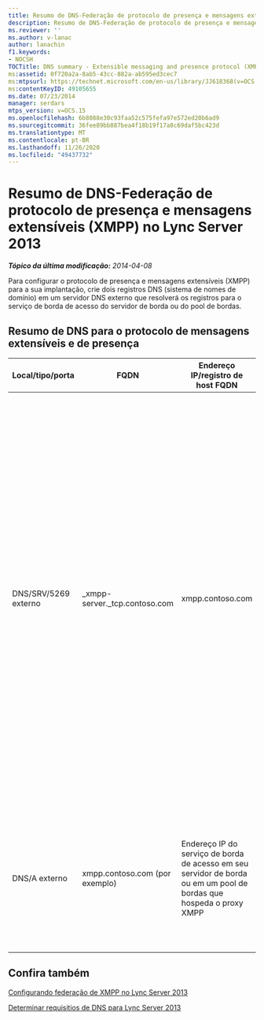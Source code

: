 ```yaml
---
title: Resumo de DNS-Federação de protocolo de presença e mensagens extensíveis (XMPP)
description: Resumo de DNS-Federação de protocolo de presença e mensagens extensíveis (XMPP).
ms.reviewer: ''
ms.author: v-lanac
author: lanachin
f1.keywords:
- NOCSH
TOCTitle: DNS summary - Extensible messaging and presence protocol (XMPP) federation
ms:assetid: 0f720a2a-8ab5-43cc-882a-ab595ed3cec7
ms:mtpsurl: https://technet.microsoft.com/en-us/library/JJ618368(v=OCS.15)
ms:contentKeyID: 49105655
ms.date: 07/23/2014
manager: serdars
mtps_version: v=OCS.15
ms.openlocfilehash: 6b8088e30c93faa52c575fefa97e572ed20b6ad9
ms.sourcegitcommit: 36fee89bb887bea4f18b19f17a8c69daf5bc423d
ms.translationtype: MT
ms.contentlocale: pt-BR
ms.lasthandoff: 11/26/2020
ms.locfileid: "49437732"
---
```

# <a name="dns-summary---extensible-messaging-and-presence-protocol-xmpp-federation-in-lync-server-2013"></a>Resumo de DNS-Federação de protocolo de presença e mensagens extensíveis (XMPP) no Lync Server 2013

<div data-xmlns="http://www.w3.org/1999/xhtml">

<div class="topic" data-xmlns="http://www.w3.org/1999/xhtml" data-msxsl="urn:schemas-microsoft-com:xslt" data-cs="https://msdn.microsoft.com/">

<div data-asp="https://msdn2.microsoft.com/asp">



</div>

<div id="mainSection">

<div id="mainBody">

<span> </span>

_**Tópico da última modificação:** 2014-04-08_

Para configurar o protocolo de presença e mensagens extensíveis (XMPP) para a sua implantação, crie dois registros DNS (sistema de nomes de domínio) em um servidor DNS externo que resolverá os registros para o serviço de borda de acesso do servidor de borda ou do pool de bordas.

<div>

## <a name="dns-summary-for-extensible-messaging-and-presence-protocol"></a>Resumo de DNS para o protocolo de mensagens extensíveis e de presença


<table>
<colgroup>
<col style="width: 25%" />
<col style="width: 25%" />
<col style="width: 25%" />
<col style="width: 25%" />
</colgroup>
<thead>
<tr class="header">
<th>Local/tipo/porta</th>
<th>FQDN</th>
<th>Endereço IP/registro de host FQDN</th>
<th>Mapas para/comentários</th>
</tr>
</thead>
<tbody>
<tr class="odd">
<td><p>DNS/SRV/5269 externo</p></td>
<td><p>_xmpp-server._tcp.contoso.com</p></td>
<td><p>xmpp.contoso.com</p></td>
<td><p>Interface externa de proxy XMPP no serviço de borda do Access ou no pool de bordas. Repita conforme necessário para todos os domínios SIP internos com usuários habilitados para Lync nos quais o contato com contatos do XMPP é permitido pela configuração da política de acesso externo por meio de uma política global, política de site onde o usuário está localizado ou política de usuário aplicada ao usuário habilitado para Lync. Um domínio XMPP permitido também deve ser configurado na política de parceiros federados do XMPP. Consulte os tópicos em <strong>Consulte também</strong> para obter detalhes adicionais</p></td>
</tr>
<tr class="even">
<td><p>DNS/A externo</p></td>
<td><p>xmpp.contoso.com (por exemplo)</p></td>
<td><p>Endereço IP do serviço de borda de acesso em seu servidor de borda ou em um pool de bordas que hospeda o proxy XMPP</p></td>
<td><p>Aponta para o serviço de borda de acesso ou o pool de bordas que hospeda o serviço de proxy XMPP. Geralmente, o registro SRV que você cria aponta para esse registro de host (A ou AAAA)</p></td>
</tr>
</tbody>
</table>


</div>

<div>

## <a name="see-also"></a>Confira também


[Configurando federação de XMPP no Lync Server 2013](lync-server-2013-setting-up-xmpp-federation.md)  


[Determinar requisitios de DNS para Lync Server 2013](lync-server-2013-determine-dns-requirements.md)  
  

</div>

</div>

<span> </span>

</div>

</div>

</div>

